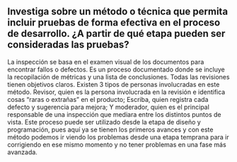 ## Investiga sobre un método o técnica que permita incluir pruebas de forma efectiva en el proceso de desarrollo. ¿A partir de qué etapa pueden ser consideradas las pruebas?

La inspección se basa en el examen visual de los documentos para encontrar fallos o defectos. Es un proceso documentado donde se incluye la recopilación de métricas y una lista de conclusiones. Todas las revisiones tienen objetivos claros. Existen 3 tipos de personas involucradas en este método. Revisor, quien es la persona involucrada en la revisión e identifica cosas “raras o extrañas” en el producto; Escriba, quien registra cada defecto y sugerencia para mejora; Y moderador, quien es el principal responsable de una inspección que mediara entre los distintos puntos de vista. 
Este proceso puede ser utilizado desde la etapa de diseño y programación, pues aquí ya se tienen los primeros avances y con este método podemos ir viendo los problemas desde una etapa temprana para ir corrigiendo en ese mismo momento y no tener problemas en una fase más avanzada.  
